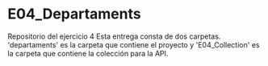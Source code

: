# E04_Departaments
Repositorio del ejercicio 4 Esta entrega consta de dos carpetas. 'departaments' es la carpeta que contiene el proyecto y 'E04_Collection' es la carpeta que contiene la colección para la API.
